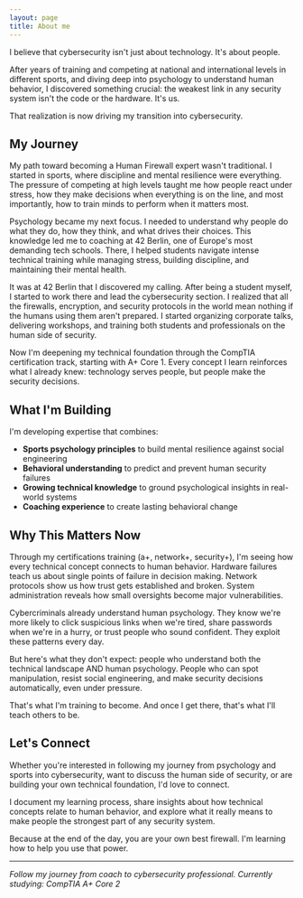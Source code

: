 ```yaml
---
layout: page
title: About me
---
```


I believe that cybersecurity isn't just about technology. It's about people.

After years of training and competing at national and international levels in different sports, and diving deep into psychology to understand human behavior, I discovered something crucial: the weakest link in any security system isn't the code or the hardware. It's us.

That realization is now driving my transition into cybersecurity.

## My Journey

My path toward becoming a Human Firewall expert wasn't traditional. I started in sports, where discipline and mental resilience were everything. The pressure of competing at high levels taught me how people react under stress, how they make decisions when everything is on the line, and most importantly, how to train minds to perform when it matters most.

Psychology became my next focus. I needed to understand why people do what they do, how they think, and what drives their choices. This knowledge led me to coaching at 42 Berlin, one of Europe's most demanding tech schools. There, I helped students navigate intense technical training while managing stress, building discipline, and maintaining their mental health.

It was at 42 Berlin that I discovered my calling. After being a student myself, I started to work there and lead the cybersecurity section. I realized that all the firewalls, encryption, and security protocols in the world mean nothing if the humans using them aren't prepared. I started organizing corporate talks, delivering workshops, and training both students and professionals on the human side of security.

Now I'm deepening my technical foundation through the CompTIA certification track, starting with A+ Core 1. Every concept I learn reinforces what I already knew: technology serves people, but people make the security decisions.

## What I'm Building

I'm developing expertise that combines:
- **Sports psychology principles** to build mental resilience against social engineering
- **Behavioral understanding** to predict and prevent human security failures  
- **Growing technical knowledge** to ground psychological insights in real-world systems
- **Coaching experience** to create lasting behavioral change

## Why This Matters Now

Through my certifications training (a+, network+, security+), I'm seeing how every technical concept connects to human behavior. Hardware failures teach us about single points of failure in decision making. Network protocols show us how trust gets established and broken. System administration reveals how small oversights become major vulnerabilities.

Cybercriminals already understand human psychology. They know we're more likely to click suspicious links when we're tired, share passwords when we're in a hurry, or trust people who sound confident. They exploit these patterns every day.

But here's what they don't expect: people who understand both the technical landscape AND human psychology. People who can spot manipulation, resist social engineering, and make security decisions automatically, even under pressure.

That's what I'm training to become. And once I get there, that's what I'll teach others to be.

## Let's Connect

Whether you're interested in following my journey from psychology and sports into cybersecurity, want to discuss the human side of security, or are building your own technical foundation, I'd love to connect.

I document my learning process, share insights about how technical concepts relate to human behavior, and explore what it really means to make people the strongest part of any security system.

Because at the end of the day, you are your own best firewall. I'm learning how to help you use that power.

---

*Follow my journey from coach to cybersecurity professional. Currently studying: CompTIA A+ Core 2*
